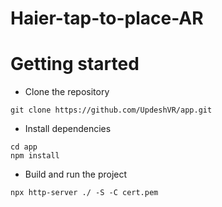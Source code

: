 # Haier-tap-to-place-AR

# Getting started
- Clone the repository
```
git clone https://github.com/UpdeshVR/app.git
```
- Install dependencies
```
cd app
npm install
```
- Build and run the project
```
npx http-server ./ -S -C cert.pem
```
  
